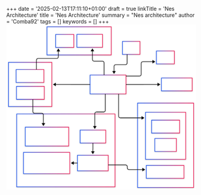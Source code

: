 +++
date = '2025-02-13T17:11:10+01:00'
draft = true
linkTitle = 'Nes Architecture'
title = 'Nes Architecture'
summary = "Nes architecture"
author = 'Comba92'
tags = []
keywords = []
+++
![Nes Architecture](nes_arch.svg)